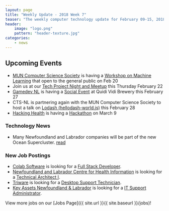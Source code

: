 ```yaml
---
layout: page
title: "Weekly Update - 2018 Week 7"
teaser: "The weekly computer technology update for February 09-15, 2018"
header:
    image: "logo.png"
    pattern: "header-texture.jpg"
categories:
    - news
---
```


## Upcoming Events

* [MUN Computer Science Society][muncompsci] is having a [Workshop on Machine Learning](https://www.facebook.com/events/836396746539799/?active_tab=discussion) that open to the general public on Feb 20
* Join us at our [Tech Project Night and Meetup][meetup] this Thursday February 22
* [Gamedev NL][gamedevnl] is having a [Social Event](http://gamedevnl.org/index.php/2018/02/15/february-27th-meetup-social-at-quidi-vidi/) at Quidi Vidi Brewery this February 27
* CTS-NL is partnering again with the MUN Computer Science Society to host a talk on [Lodash (hellodash-world.js)](https://www.meetup.com/Computer-Technology-Society-of-Newfoundland-and-Labrador/events/247508309/) this February 28
* [Hacking Health][hackinghealth] is having a [Hackathon](https://www.eventbrite.ca/e/hacking-health-st-johns-hackathon-2018-tickets-42899496549) on March 9

### Technology News

* Many Newfoundland and Labrador companies will be part of the new Ocean Supercluster. [read](http://www.cbc.ca/news/canada/newfoundland-labrador/subc-clarenville-titanic-oceangate-tourism-titanic-video-1.4522329)

### New Job Postings

* [Colab Software][colab] is looking for a [Full Stack Developer](https://www.colabsoftware.com/careers).
* [Newfoundland and Labrador Centre for Health Information][nlchi] is looking for a [Technical Architect I](https://www.careerbeacon.com/en/posting/728660/newfoundland-and-labrador-centre-for-health-information/technical-architect-i/st-john-s).
* [Triware][triware] is looking for a [Desktop Support Technician](https://www.careerbeacon.com/en/posting/728666/triware/desktop-support-technician/st-john-s).
* [Key Assets Newfoundland & Labrador][keyassets] is looking for a [IT Support Administrator](https://www.careerbeacon.com/en/posting/727217/key-assets-canada/it-support-administrator/st-john-s).

View more jobs on our [Jobs Page]({{ site.url }}{{ site.baseurl }}/jobs)!

[meetup]:https://www.meetup.com/Computer-Technology-Society-of-Newfoundland-and-Labrador/events/wzrpgpyxdbdc/

[blockchainnl]:https://www.facebook.com/blockchainnl/
[gamedevnl]:http://gamedevnl.org
[hackinghealth]:https://www.facebook.com/HHStJohnsNL/
[muncompsci]:https://muncompsci.ca/

[bluedrop]:http://www.bluedroplearningnetworks.com/
[celtx]:https://www.celtx.com
[chummy]:https://chummygames.com
[colab]:https://www.colabsoftware.com/
[compusult]:http://www.compusult.net/
[hyperloop]:https://paradigmhyperloop.com/
[integrated]:http://integrated-informatics.com/
[kraken]:http://krakenrobotics.com/
[otherocean]:http://www.otherocean.com/
[peachy]:https://www.peachylife.ca/
[provident]:https://provident10.ca/
[quidder]:https://qwidder.com/
[quorum]:http://www.quorumdms.com/
[radient]:http://radient360.com/
[subc]:http://subcimaging.com/
[verafin]:https://verafin.com
[whalecompany]:https://www.heyorca.com/
[zedit]:http://www.zedit.com/
[nlchi]:https://www.nlchi.nl.ca/
[triware]:http://triware.ca/
[keyassets]:https://www.keyassetsnl.ca/

